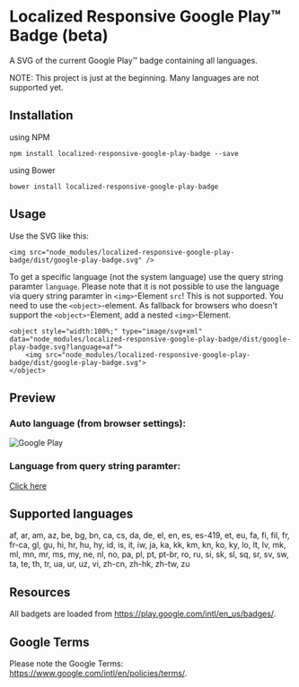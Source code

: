 # Localized Responsive Google Play™ Badge (beta)

A SVG of the current Google Play™ badge containing all languages.

NOTE: This project is just at the beginning. Many languages are not supported yet.

## Installation

using NPM

```
npm install localized-responsive-google-play-badge --save
```

using Bower

```
bower install localized-responsive-google-play-badge
```

## Usage

Use the SVG like this:

```
<img src="node_modules/localized-responsive-google-play-badge/dist/google-play-badge.svg" />
```

To get a specific language (not the system language) use the query string paramter `language`. Please note that it is not possible to use the language via query string paramter in `<img>`-Element `src`! This is not supported. You need to use the `<object>`-element. As fallback for browsers who doesn't support the `<object>`-Element, add a nested `<img>`-Element.

```
<object style="width:100%;" type="image/svg+xml" data="node_modules/localized-responsive-google-play-badge/dist/google-play-badge.svg?language=af">
    <img src="node_modules/localized-responsive-google-play-badge/dist/google-play-badge.svg">
</object>
```

## Preview

### Auto language (from browser settings):

![Google Play](https://rawgithub.com/XmlmXmlmX/localized-responsive-google-play-badge/master/dist/google-play-badge.svg "Localized Google Play Badge (depending on your System Language).")

### Language from query string paramter:

[Click here]()

## Supported languages

af, ar, am, az, be, bg, bn, ca, cs, da, de, el, en, es, es-419, et, eu, fa, fi, fil, fr, fr-ca, gl, gu, hi, hr, hu, hy, id, is, it, iw, ja, ka, kk, km, kn, ko, ky, lo, lt, lv, mk, ml, mn, mr, ms, my, ne, nl, no, pa, pl, pt, pt-br, ro, ru, si, sk, sl, sq, sr, sv, sw, ta, te, th, tr, ua, ur, uz, vi, zh-cn, zh-hk, zh-tw, zu

## Resources

All badgets are loaded from https://play.google.com/intl/en_us/badges/.

## Google Terms

Please note the Google Terms: https://www.google.com/intl/en/policies/terms/.